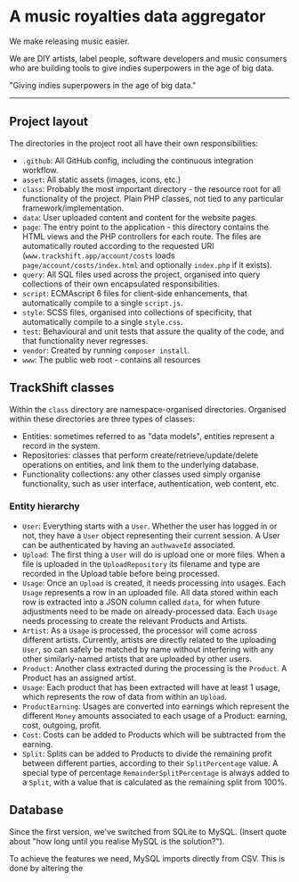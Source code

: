 A music royalties data aggregator
=================================

We make releasing music easier.

We are DIY artists, label people, software developers and music consumers who are building tools to give indies superpowers in the age of big data.

"Giving indies superpowers in the age of big data."

*****

Project layout
--------------

The directories in the project root all have their own responsibilities:

 - `.github`: All GitHub config, including the continuous integration workflow.
 - `asset`: All static assets (images, icons, etc.)
 - `class`: Probably the most important directory - the resource root for all functionality of the project. Plain PHP classes, not tied to any particular framework/implementation.
 - `data`: User uploaded content and content for the website pages.
 - `page`: The entry point to the application - this directory contains the HTML views and the PHP controllers for each route. The files are automatically routed according to the requested URI (`www.trackshift.app/account/costs` loads `page/account/costs/index.html` and optionally `index.php` if it exists).
 - `query`: All SQL files used across the project, organised into query collections of their own encapsulated responsibilities.
 - `script`: ECMAscript 6 files for client-side enhancements, that automatically compile to a single `script.js`.
 - `style`: SCSS files, organised into collections of specificity, that automatically compile to a single `style.css`.
 - `test`: Behavioural and unit tests that assure the quality of the code, and that functionality never regresses.
 - `vendor`: Created by running `composer install`.
 - `www`: The public web root - contains all resources  

TrackShift classes
------------------

Within the `class` directory are namespace-organised directories. Organised within these directories are three types of classes:

- Entities: sometimes referred to as "data models", entities represent a record in the system.
- Repositories: classes that perform create/retrieve/update/delete operations on entities, and link them to the underlying database.
- Functionality collections: any other classes used simply organise functionality, such as user interface, authentication, web content, etc.

### Entity hierarchy

- `User`: Everything starts with a `User`. Whether the user has logged in or not, they have a `User` object representing their current session. A User can be authenticated by having an `authwaveId` associated.
- `Upload`: The first thing a `User` will do is upload one or more files. When a file is uploaded in the `UploadRepository` its filename and type are recorded in the Upload table before being processed.
- `Usage`: Once an `Upload` is created, it needs processing into usages. Each `Usage` represents a row in an uploaded file. All data stored within each row is extracted into a JSON column called `data`, for when future adjustments need to be made on already-processed data. Each `Usage` needs processing to create the relevant Products and Artists.
- `Artist`: As a `Usage` is processed, the processor will come across different artists. Currently, artists are directly related to the uploading `User`, so can safely be matched by name without interfering with any other similarly-named artists that are uploaded by other users.
- `Product`: Another class extracted during the processing is the `Product`. A Product has an assigned artist.
- `Usage`: Each product that has been extracted will have at least 1 usage, which represents the row of data from within an `Upload`.
- `ProductEarning`: Usages are converted into earnings which represent the different `Money` amounts associated to each usage of a Product: earning, cost, outgoing, profit.
- `Cost`: Costs can be added to Products which will be subtracted from the earning.
- `Split`: Splits can be added to Products to divide the remaining profit between different parties, according to their `SplitPercentage` value. A special type of percentage `RemainderSplitPercentage` is always added to a `Split`, with a value that is calculated as the remaining split from 100%.

Database
--------

Since the first version, we've switched from SQLite to MySQL. (Insert quote about "how long until you realise MySQL is the solution?").

To achieve the features we need, MySQL imports directly from CSV. This is done by altering the 
